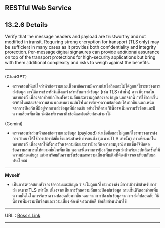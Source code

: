 **RESTful Web Service**<br>
------------
13.2.6 Details
------------

Verify that the message headers and payload are trustworthy and not
modified in transit. Requiring strong encryption for transport (TLS only) may
be sufficient in many cases as it provides both confidentiality and integrity
protection. Per-message digital signatures can provide additional assurance
on top of the transport protections for high-security applications but bring
with them additional complexity and risks to weigh against the benefits.

------------



(ChatGPT)

- ตรวจสอบให้แน่ใจว่าหัวข้อความและเนื้อหาข้อความมีความน่าเชื่อถือและไม่ได้ถูกแก้ไขระหว่างการส่งข้อมูล การใช้การเข้ารหัสที่แข็งแกร่งสำหรับการส่งข้อมูล (เช่น TLS เท่านั้น) อาจเพียงพอในหลายกรณี เนื่องจากช่วยปกป้องทั้งความลับและความถูกต้องของข้อมูล นอกจากนี้ การใช้ลายเซ็นดิจิทัลในแต่ละข้อความสามารถเพิ่มความมั่นใจในการรักษาความปลอดภัยได้มากขึ้น นอกเหนือจากการป้องกันที่มีอยู่จากการส่งข้อมูลที่ปลอดภัย อย่างไรก็ตาม วิธีนี้อาจเพิ่มความซับซ้อนและมีความเสี่ยงเพิ่มเติม ซึ่งต้องพิจารณาถึงข้อดีและข้อเสียก่อนนำมาใช้

(Gemini)

- ตรวจสอบว่าส่วนหัวของข้อความและข้อมูล (payload) น่าเชื่อถือและไม่ถูกแก้ไขระหว่างการส่ง การกำหนดให้ใช้การเข้ารหัสที่แข็งแกร่งสำหรับการขนส่ง (เฉพาะ TLS เท่านั้น) อาจเพียงพอในหลายกรณี เนื่องจากให้ทั้งการรักษาความลับและการป้องกันความสมบูรณ์ ลายเซ็นดิจิทัลต่อข้อความสามารถให้ความมั่นใจเพิ่มเติม นอกเหนือจากการป้องกันการขนส่งสำหรับแอปพลิเคชันที่มีความปลอดภัยสูง แต่มาพร้อมกับความซับซ้อนและความเสี่ยงเพิ่มเติมที่ต้องพิจารณาเทียบกับผลประโยชน์

------------


**Myself**

- เป็นการตรวจสอบหัวของข้อความและข้อมูล ว่าจะไม่ถูกแก้ไขระหว่างส่ง มีการเข้ารหัสสำหรับการส่ง เฉพาะ TLS เท่านั้น เนื่องจากเป็นการรักษความลับและป้องกันข้อมูล ลายเซ็นดิจิตอลช่วยเพิ่มความมั่นในในการรักษาความปลอดภัยมากขึ้น นอกจากการป้องกันข้อมูลจากการส่งที่ปลอดภัย วิธีนี้อาจเพิ่มความซับซ้อนและความเสี่ยง ต้องพิจารณาข้อดี ข้อเสียก่อนนำมาใช้

------------


URL : [Boss's Link](https://zozimboii.github.io/security-requirement)

------------
